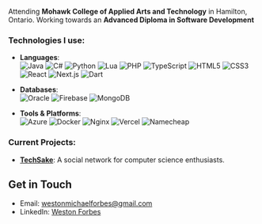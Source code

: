 Attending **Mohawk College of Applied Arts and Technology** in Hamilton, Ontario. Working towards an **Advanced Diploma in Software Development**

### Technologies I use:

- **Languages**: \
  ![Java](https://img.shields.io/badge/-Java-black?logo=openjdk) 
  ![C#](https://img.shields.io/badge/-C%23-black?logo=cshrp) 
  ![Python](https://img.shields.io/badge/-Python-black?logo=python) 
  ![Lua](https://img.shields.io/badge/-Lua-black?logo=lua) 
  ![PHP](https://img.shields.io/badge/-PHP-black?logo=php) 
  ![TypeScript](https://img.shields.io/badge/-TypeScript-black?logo=typescript) 
  ![HTML5](https://img.shields.io/badge/-HTML5-black?logo=html5) 
  ![CSS3](https://img.shields.io/badge/-CSS3-black?logo=css3) 
  ![React](https://img.shields.io/badge/-React-black?logo=react) 
  ![Next.js](https://img.shields.io/badge/-Next.js-black?logo=next.js)
  ![Dart](https://img.shields.io/badge/-Dart-black?logo=dart)

- **Databases**: \
![Oracle](https://custom-icon-badges.demolab.com/badge/Oracle-black?logo=oracle&logoColor=fff000)
  ![Firebase](https://img.shields.io/badge/-Firebase-black?logo=firebase)
  ![MongoDB](https://img.shields.io/badge/-MongoDB-black?logo=mongodb)

- **Tools & Platforms**:\
  ![Azure](https://img.shields.io/badge/-Azure-black?logo=microsoft-azure) 
  ![Docker](https://img.shields.io/badge/-Docker-black?logo=docker) 
  ![Nginx](https://img.shields.io/badge/-Nginx-black?logo=nginx) 
  ![Vercel](https://img.shields.io/badge/-Vercel-black?logo=vercel) 
  ![Namecheap](https://img.shields.io/badge/-Namecheap-black?logo=namecheap)

### Current Projects:
- **[TechSake](https://techsake.ca)**: A social network for computer science enthusiasts.


## Get in Touch
- Email: westonmichaelforbes@gmail.com
- LinkedIn: [Weston Forbes](https://www.linkedin.com/in/westonforbes/)
